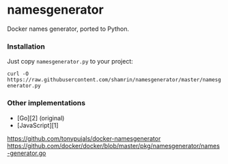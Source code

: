 namesgenerator
==============

Docker names generator, ported to Python.

### Installation

Just copy `namesgenerator.py` to your project: 

```curl -O https://raw.githubusercontent.com/shamrin/namesgenerator/master/namesgenerator.py```

### Other implementations

* [Go][2] (original)
* [JavaScript][1]

https://github.com/tonypujals/docker-namesgenerator
https://github.com/docker/docker/blob/master/pkg/namesgenerator/names-generator.go
